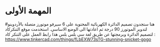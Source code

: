 # المهمة الأولى
#هنا ستجدون تصميم الدائرة الكهربائية المحتوية على 6 سيرفو موتورز متصلة بالأردوينو لتدوير الموتورز 90 درجة ثم اعادتها الى الوضع الاساسي.
استخدمت موقع التنكركاد لتصميم الدائرة وبرمجتها عن طريق لغة سي بلس بلس
هذا رابط العمل على التنكر كاد : https://www.tinkercad.com/things/fLbEXW73sTG-stunning-snicket-gogo
